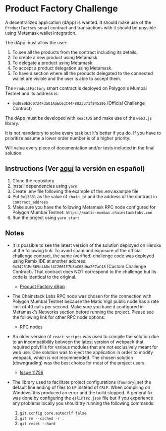 # Product Factory Challenge

A decentralized application (dApp) is wanted. It should make use of the `ProductFactory` smart contract and transactions with it should be possible using Metamask wallet integration.

The dApp must allow the user:

1. To see all the products from the contract including its details.
2. To create a new product using Metamask.
3. To delegate a product using Metamask.
4. To accept a product delegation using Metamask.
5. To have a section where all the products delegated to the connected wallet are visible and the user is able to accept them.

The `ProductFactory` smart contract is deployed on Polygon's Mumbai Testnet and its address is:

  - `0xd9E0b2C0724F3a01AaECe3C44F8023371f845196` (Official Challenge Contract)

The dApp must be developed with `ReactJS` and make use of the `web3.js` library.

It is not mandatory to solve every task but it's better if you do. If you have to prioritize assume a lower order number is of a higher priority.

Will value every piece of documentation and/or tests included in the final solution.

## Instructions (Ver [aquí](https://github.com/dieguezguille/product-factory/blob/main/README.md) la versión en español)

1. Clone the repository
2. Install dependencies using `yarn`
3. Create .env file following the example of the .env.example file
4. Put `0x13881` as the value of `chain_id` and the address of the contract in `contract_address`
5. Make sure you have the following Metamask RPC node configured for Polygon Mumbai Testnet: `https://matic-mumbai.chainstacklabs.com`
6. Run the project using `yarn start`

## Notes

- It is possible to see the latest version of the solution deployed on Heroku at the following link. To avoid spam and exposure of the official challenge contract, the same (verified) challenge code was deployed using Remix IDE at another address: `0x34251Bd869e4A8ef4C2661E7b3bC68dba2E7aC48` (Custom Challenge Contract). That contract  does NOT correspond to the challenge but its code is identical to the original.

  - [Product Factory dApp](https://product-factory.herokuapp.com/)

- The Chainstack Labs RPC node was chosen for the connection with Polygon Mumbai Testnet because the Matic Vigil public node has a rate limit of 40 calls per second. Make sure you have it configured in Metamask's Networks section before running the project. Please see the following link for other RPC node options:

  - [RPC nodes](https://docs.superfluid.finance/superfluid/protocol-developers/networks/polygon-network-matic)

- An older version of `react-scripts` was used to compile the solution due to an incompatibility between the latest version of webpack that required polyfills for various modules that are not exclusively meant for web use. One solution was to eject the application in order to modify webpack, which is not recommended. The chosen solution (downgrading) was the best choice for most of the project users.

  - [Issue 11756](https://github.com/facebook/create-react-app/issues/11756)

- The library used to facilitate project configurations (`foundry`) set the default line ending of files to `LF` instead of `CRLF`. When compiling on Windows this produced an error and the build stopped. A general fix was done by configuring the `eslintrc.json` file but if you experience any problems locally you should try running the following commands:

  1. `git config core.autocrlf false`
  2. `git rm --cached -r .`
  3. `git reset --hard`